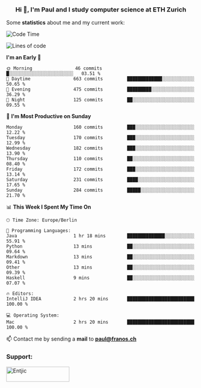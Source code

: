 <h3 align="center">Hi 👋, I'm Paul and I study computer science at ETH Zurich</h3>


Some **statistics** about me and my current work:

<!--START_SECTION:waka-->
![Code Time](http://img.shields.io/badge/Code%20Time-1%2C368%20hrs%2031%20mins-blue)

![Lines of code](https://img.shields.io/badge/From%20Hello%20World%20I%27ve%20Written-1.9%20million%20lines%20of%20code-blue)

**I'm an Early 🐤** 

```text
🌞 Morning                46 commits          █░░░░░░░░░░░░░░░░░░░░░░░░   03.51 % 
🌆 Daytime                663 commits         █████████████░░░░░░░░░░░░   50.65 % 
🌃 Evening                475 commits         █████████░░░░░░░░░░░░░░░░   36.29 % 
🌙 Night                  125 commits         ██░░░░░░░░░░░░░░░░░░░░░░░   09.55 % 
```
📅 **I'm Most Productive on Sunday** 

```text
Monday                   160 commits         ███░░░░░░░░░░░░░░░░░░░░░░   12.22 % 
Tuesday                  170 commits         ███░░░░░░░░░░░░░░░░░░░░░░   12.99 % 
Wednesday                182 commits         ███░░░░░░░░░░░░░░░░░░░░░░   13.90 % 
Thursday                 110 commits         ██░░░░░░░░░░░░░░░░░░░░░░░   08.40 % 
Friday                   172 commits         ███░░░░░░░░░░░░░░░░░░░░░░   13.14 % 
Saturday                 231 commits         ████░░░░░░░░░░░░░░░░░░░░░   17.65 % 
Sunday                   284 commits         █████░░░░░░░░░░░░░░░░░░░░   21.70 % 
```


📊 **This Week I Spent My Time On** 

```text
🕑︎ Time Zone: Europe/Berlin

💬 Programming Languages: 
Java                     1 hr 18 mins        ██████████████░░░░░░░░░░░   55.91 % 
Python                   13 mins             ██░░░░░░░░░░░░░░░░░░░░░░░   09.64 % 
Markdown                 13 mins             ██░░░░░░░░░░░░░░░░░░░░░░░   09.41 % 
Other                    13 mins             ██░░░░░░░░░░░░░░░░░░░░░░░   09.39 % 
Haskell                  9 mins              ██░░░░░░░░░░░░░░░░░░░░░░░   07.07 % 

🔥 Editors: 
IntelliJ IDEA            2 hrs 20 mins       █████████████████████████   100.00 % 

💻 Operating System: 
Mac                      2 hrs 20 mins       █████████████████████████   100.00 % 
```


<!--END_SECTION:waka-->

📫 Contact me by sending a **mail** to **paul@franos.ch**

<h3 align="left">Support:</h3>
<p><a href="https://ko-fi.com/Entjic"> <img align="left" src="https://cdn.ko-fi.com/cdn/kofi3.png?v=3" height="40" width="168" alt="Entjic" /></a></p>
